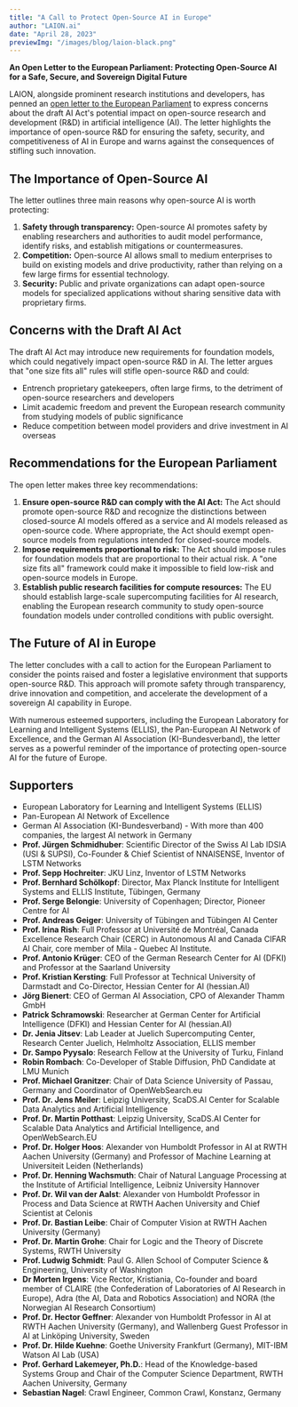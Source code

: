 ```yaml
---
title: "A Call to Protect Open-Source AI in Europe"
author: "LAION.ai"
date: "April 28, 2023"
previewImg: "/images/blog/laion-black.png"
---
```


**An Open Letter to the European Parliament: Protecting Open-Source AI for a Safe, Secure, and Sovereign Digital Future**

LAION, alongside prominent research institutions and developers, has penned an [open letter to the European Parliament](/documents/open-letter-to-eu-parliament.pdf) to express concerns about the draft AI Act's potential impact on open-source research and development (R&D) in artificial intelligence (AI). The letter highlights the importance of open-source R&D for ensuring the safety, security, and competitiveness of AI in Europe and warns against the consequences of stifling such innovation.

## The Importance of Open-Source AI

The letter outlines three main reasons why open-source AI is worth protecting:

1. **Safety through transparency:** Open-source AI promotes safety by enabling researchers and authorities to audit model performance, identify risks, and establish mitigations or countermeasures.
2. **Competition:** Open-source AI allows small to medium enterprises to build on existing models and drive productivity, rather than relying on a few large firms for essential technology.
3. **Security:** Public and private organizations can adapt open-source models for specialized applications without sharing sensitive data with proprietary firms.

## Concerns with the Draft AI Act

The draft AI Act may introduce new requirements for foundation models, which could negatively impact open-source R&D in AI. The letter argues that "one size fits all" rules will stifle open-source R&D and could:

- Entrench proprietary gatekeepers, often large firms, to the detriment of open-source researchers and developers
- Limit academic freedom and prevent the European research community from studying models of public significance
- Reduce competition between model providers and drive investment in AI overseas

## Recommendations for the European Parliament

The open letter makes three key recommendations:

1. **Ensure open-source R&D can comply with the AI Act:** The Act should promote open-source R&D and recognize the distinctions between closed-source AI models offered as a service and AI models released as open-source code. Where appropriate, the Act should exempt open-source models from regulations intended for closed-source models.
2. **Impose requirements proportional to risk:** The Act should impose rules for foundation models that are proportional to their actual risk. A "one size fits all" framework could make it impossible to field low-risk and open-source models in Europe.
3. **Establish public research facilities for compute resources:** The EU should establish large-scale supercomputing facilities for AI research, enabling the European research community to study open-source foundation models under controlled conditions with public oversight.

## The Future of AI in Europe

The letter concludes with a call to action for the European Parliament to consider the points raised and foster a legislative environment that supports open-source R&D. This approach will promote safety through transparency, drive innovation and competition, and accelerate the development of a sovereign AI capability in Europe.

With numerous esteemed supporters, including the European Laboratory for Learning and Intelligent Systems (ELLIS), the Pan-European AI Network of Excellence, and the German AI Association (KI-Bundesverband), the letter serves as a powerful reminder of the importance of protecting open-source AI for the future of Europe.

## Supporters


- European Laboratory for Learning and Intelligent Systems (ELLIS)
- Pan-European AI Network of Excellence
- German AI Association (KI-Bundesverband) - With more than 400 companies, the largest AI network in Germany
- **Prof. Jürgen Schmidhuber**: Scientific Director of the Swiss AI Lab IDSIA (USI & SUPSI), Co-Founder & Chief Scientist of NNAISENSE, Inventor of LSTM Networks
- **Prof. Sepp Hochreiter**: JKU Linz, Inventor of LSTM Networks
- **Prof. Bernhard Schölkopf**: Director, Max Planck Institute for Intelligent Systems and ELLIS Institute, Tübingen, Germany
- **Prof. Serge Belongie**: University of Copenhagen; Director, Pioneer Centre for AI
- **Prof. Andreas Geiger**: University of Tübingen and Tübingen AI Center
- **Prof. Irina Rish**: Full Professor at Université de Montréal, Canada Excellence Research Chair (CERC) in Autonomous AI and Canada CIFAR AI Chair, core member of Mila - Quebec AI Institute.
- **Prof. Antonio Krüger**: CEO of the German Research Center for AI (DFKI) and Professor at the Saarland University
- **Prof. Kristian Kersting**: Full Professor at Technical University of Darmstadt and Co-Director, Hessian Center for AI (hessian.AI)
- **Jörg Bienert**: CEO of German AI Association, CPO of Alexander Thamm GmbH
- **Patrick Schramowski**: Researcher at German Center for Artificial Intelligence (DFKI) and Hessian Center for AI (hessian.AI)
- **Dr. Jenia Jitsev**: Lab Leader at Juelich Supercomputing Center, Research Center Juelich, Helmholtz Association, ELLIS member
- **Dr. Sampo Pyysalo**: Research Fellow at the University of Turku, Finland
- **Robin Rombach**: Co-Developer of Stable Diffusion, PhD Candidate at LMU Munich
- **Prof. Michael Granitzer**: Chair of Data Science University of Passau, Germany and Coordinator of OpenWebSearch.eu
- **Prof. Dr. Jens Meiler**: Leipzig University, ScaDS.AI Center for Scalable Data Analytics and Artificial Intelligence
- **Prof. Dr. Martin Potthast**: Leipzig University, ScaDS.AI Center for Scalable Data Analytics and Artificial Intelligence, and OpenWebSearch.EU
- **Prof. Dr. Holger Hoos**: Alexander von Humboldt Professor in AI at RWTH Aachen University (Germany) and Professor of Machine Learning at Universiteit Leiden (Netherlands)
- **Prof. Dr. Henning Wachsmuth**: Chair of Natural Language Processing at the Institute of Artificial Intelligence, Leibniz University Hannover
- **Prof. Dr. Wil van der Aalst**: Alexander von Humboldt Professor in Process and Data Science at RWTH Aachen University and Chief Scientist at Celonis
- **Prof. Dr. Bastian Leibe**: Chair of Computer Vision at RWTH Aachen University (Germany)
- **Prof. Dr. Martin Grohe**: Chair for Logic and the Theory of Discrete Systems, RWTH University
- **Prof. Ludwig Schmidt**: Paul G. Allen School of Computer Science & Engineering, University of Washington
- **Dr Morten Irgens**: Vice Rector, Kristiania, Co-founder and board member of CLAIRE (the Confederation of Laboratories of AI Research in Europe), Adra (the AI, Data and Robotics Association) and NORA (the Norwegian AI Research Consortium)
- **Prof. Dr. Hector Geffner**: Alexander von Humboldt Professor in AI at RWTH Aachen University (Germany), and Wallenberg Guest Professor in AI at Linköping University, Sweden
- **Prof. Dr. Hilde Kuehne**: Goethe University Frankfurt (Germany), MIT-IBM Watson AI Lab (USA)
- **Prof. Gerhard Lakemeyer, Ph.D.**: Head of the Knowledge-based Systems Group and Chair of the Computer Science Department, RWTH Aachen University, Germany
- **Sebastian Nagel**: Crawl Engineer, Common Crawl, Konstanz, Germany